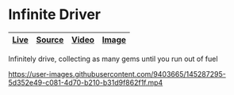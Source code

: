 [infinite-driver image]: https://user-images.githubusercontent.com/9403665/145287983-cbbc20d3-87de-44e2-b0c1-3195860db953.jpg "Red car turning towards gas can"
[infinite-driver video]: https://user-images.githubusercontent.com/9403665/145287295-5d352e49-c081-4d70-b210-b31d9f862f1f.mp4
[infinite-driver live]: https://infinitedriver--rascaltwo.repl.co/
[infinite-driver source]: https://github.com/RascalTwo/InfiniteDriver

# Infinite Driver

| [Live][infinite-driver live] | [Source][infinite-driver source] | [Video][infinite-driver video] | [Image][infinite-driver image] |
| - | - | - | - |

Infinitely drive, collecting as many gems until you run out of fuel

https://user-images.githubusercontent.com/9403665/145287295-5d352e49-c081-4d70-b210-b31d9f862f1f.mp4
